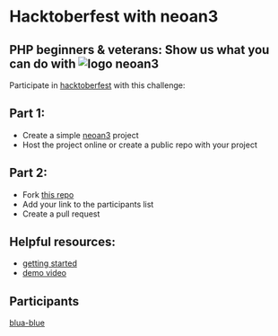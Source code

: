 # Hacktoberfest with neoan3
## PHP beginners & veterans: Show us what you can do with ![logo](http://neoan.us/neoan3docs/asset/neoan-favicon.png) neoan3

Participate in [hacktoberfest](https://hacktoberfest.digitalocean.com) with this challenge:

## Part 1:

- Create a simple [neoan3](https://www.npmjs.com/package/neoan3-cli) project
- Host the project online or create a public repo with your project

## Part 2:
- Fork [this repo](https://github.com/sroehrl/sroehrl.github.io) 
- Add your link to the participants list
- Create a pull request

## Helpful resources:
- [getting started](http://neoan.us/neoan3docs/getting-started/)
- [demo video](https://youtu.be/rLC_enc2MAE)

## Participants

[blua-blue](https://blua.blue)
